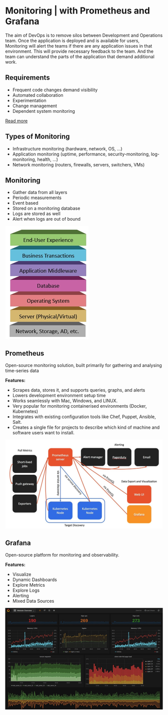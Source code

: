 
# Monitoring | with Prometheus and Grafana

The aim of DevOps is to remove silos between Development and Operations team. Once the application is deployed and is available for users, Monitoring will alert the teams if there are any application issues in that environment. This will provide necessary feedback to the team. And the team can understand the parts of the application that demand additional work.

## Requirements

- Frequent code changes demand visibility
- Automated collaboration
- Experimentation
- Change management
- Dependent system monitoring

[Read more](https://www.atlassian.com/devops/devops-tools/devops-monitoring)

## Types of Monitoring

- Infrastructure monitoring (hardware, network, OS, ...)
- Application monitoring (uptime, performance, security-monitoring, log-monitoring, health, ...)
- Network monitoring (routers, firewalls, servers, switchers, VMs)

## Monitoring

- Gather data from all layers
- Periodic measurements
- Event based
- Stored on a monitoring database
- Logs are stored as well
- Alert when logs are out of bound

![Monitoring Layers](image/layers.jpg)

## Prometheus

Open-source monitoring solution, built primarily for gathering and analysing time-series data

**Features:**

- Scrapes data, stores it, and supports queries, graphs, and alerts
- Lowers development environment setup time
- Works seamlessly with Mac, Windows, and LINUX.
- Very popular for monitoring containerised environments (Docker, Kubernetes)
- Integrates with existing configuration tools like Chef, Puppet, Ansible, Salt.
- Creates a single file for projects to describe which kind of machine and software users want to install.

![Prometheus](image/prometheus.jpg)

## Grafana

Open-source platform for monitoring and observability.

**Features:**

- Visualize
- Dynamic Dashboards
- Explore Metrics
- Explore Logs
- Alerting
- Mixed Data Sources

![Grafana](image/Grafana.jpg)
